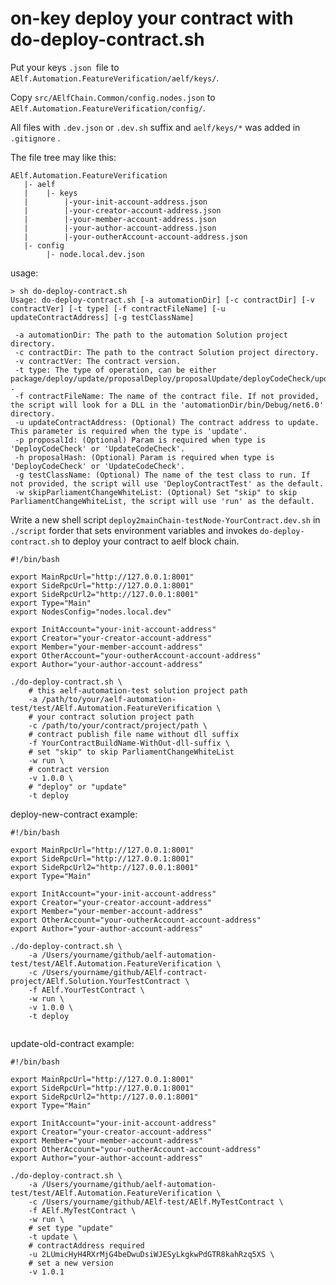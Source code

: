 # on-key deploy your contract with do-deploy-contract.sh

Put your keys `.json `file to `AElf.Automation.FeatureVerification/aelf/keys/`.

Copy `src/AElfChain.Common/config.nodes.json` to `AElf.Automation.FeatureVerification/config/`.

All files with `.dev.json` or `.dev.sh` suffix and `aelf/keys/*` was added in `.gitignore` .

The file tree may like this:

```shell
AElf.Automation.FeatureVerification
   |- aelf
   |    |- keys
   |        |-your-init-account-address.json
   |        |-your-creator-account-address.json
   |        |-your-member-account-address.json
   |        |-your-author-account-address.json
   |        |-your-outherAccount-account-address.json
   |- config
        |- node.local.dev.json

```

usage:

```shell
> sh do-deploy-contract.sh 
Usage: do-deploy-contract.sh [-a automationDir] [-c contractDir] [-v contractVer] [-t type] [-f contractFileName] [-u updateContractAddress] [-g testClassName]

 -a automationDir: The path to the automation Solution project directory.
 -c contractDir: The path to the contract Solution project directory.
 -v contractVer: The contract version.
 -t type: The type of operation, can be either package/deploy/update/proposalDeploy/proposalUpdate/deployCodeCheck/updateCodeCheck .
 -f contractFileName: The name of the contract file. If not provided, the script will look for a DLL in the 'automationDir/bin/Debug/net6.0' directory.
 -u updateContractAddress: (Optional) The contract address to update. This parameter is required when the type is 'update'.
 -p proposalId: (Optional) Param is required when type is 'DeployCodeCheck' or 'UpdateCodeCheck'.
 -h proposalHash: (Optional) Param is required when type is 'DeployCodeCheck' or 'UpdateCodeCheck'.
 -g testClassName: (Optional) The name of the test class to run. If not provided, the script will use 'DeployContractTest' as the default.
 -w skipParliamentChangeWhiteList: (Optional) Set "skip" to skip ParliamentChangeWhiteList, the script will use 'run' as the default.

```

Write a new shell script `deploy2mainChain-testNode-YourContract.dev.sh` in `./script` forder that sets environment variables 
and invokes `do-deploy-contract.sh` to deploy your contract to aelf block chain.

```shell
#!/bin/bash

export MainRpcUrl="http://127.0.0.1:8001"
export SideRpcUrl="http://127.0.0.1:8001"
export SideRpcUrl2="http://127.0.0.1:8001"
export Type="Main"
export NodesConfig="nodes.local.dev"

export InitAccount="your-init-account-address"
export Creator="your-creator-account-address"
export Member="your-member-account-address"
export OtherAccount="your-outherAccount-account-address"
export Author="your-author-account-address"

./do-deploy-contract.sh \
    # this aelf-automation-test solution project path
	-a /path/to/your/aelf-automation-test/test/AElf.Automation.FeatureVerification \
	# your contract solution project path
	-c /path/to/your/contract/project/path \
	# contract publish file name without dll suffix
	-f YourContractBuildName-WithOut-dll-suffix \
	# set "skip" to skip ParliamentChangeWhiteList
	-w run \
	# contract version
	-v 1.0.0 \
	# "deploy" or "update"
	-t deploy
```

deploy-new-contract example:

```shell
#!/bin/bash

export MainRpcUrl="http://127.0.0.1:8001"
export SideRpcUrl="http://127.0.0.1:8001"
export SideRpcUrl2="http://127.0.0.1:8001"
export Type="Main"

export InitAccount="your-init-account-address"
export Creator="your-creator-account-address"
export Member="your-member-account-address"
export OtherAccount="your-outherAccount-account-address"
export Author="your-author-account-address"

./do-deploy-contract.sh \
	-a /Users/yourname/github/aelf-automation-test/test/AElf.Automation.FeatureVerification \
	-c /Users/yourname/github/AElf-contract-project/AElf.Solution.YourTestContract \
	-f AElf.YourTestContract \
	-w run \
	-v 1.0.0 \
	-t deploy
	
```

update-old-contract example:

```shell
#!/bin/bash

export MainRpcUrl="http://127.0.0.1:8001"
export SideRpcUrl="http://127.0.0.1:8001"
export SideRpcUrl2="http://127.0.0.1:8001"
export Type="Main"

export InitAccount="your-init-account-address"
export Creator="your-creator-account-address"
export Member="your-member-account-address"
export OtherAccount="your-outherAccount-account-address"
export Author="your-author-account-address"

./do-deploy-contract.sh \
	-a /Users/yourname/github/aelf-automation-test/test/AElf.Automation.FeatureVerification \
	-c /Users/yourname/github/AElf-test/AElf.MyTestContract \
	-f AElf.MyTestContract \
	-w run \
	# set type "update"
	-t update \
	# contractAddress required
	-u 2LUmicHyH4RXrMjG4beDwuDsiWJESyLkgkwPdGTR8kahRzq5XS \
	# set a new version
	-v 1.0.1
	
```
